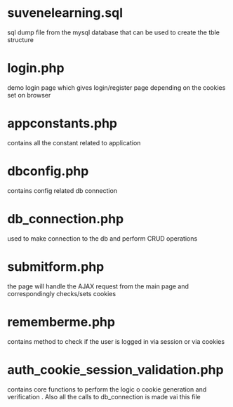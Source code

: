 # suvenelearning.sql 
sql dump file from the mysql database that can be used to create the tble structure

# login.php 
demo login page which gives login/register page depending on the cookies set on browser

# appconstants.php 
contains all the constant related to application

# dbconfig.php 
contains config related db connection 

# db_connection.php 
used to make connection to the db and perform CRUD operations

# submitform.php 
the page will handle the AJAX request from the main page and correspondingly checks/sets cookies 

# rememberme.php 
contains method to check if the user is logged in via session or via cookies

# auth_cookie_session_validation.php 
contains core functions to perform the logic o cookie generation and verification . Also all the calls to db_connection is made vai this file
